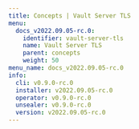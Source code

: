 ```yaml
---
title: Concepts | Vault Server TLS
menu:
  docs_v2022.09.05-rc.0:
    identifier: vault-server-tls
    name: Vault Server TLS
    parent: concepts
    weight: 50
menu_name: docs_v2022.09.05-rc.0
info:
  cli: v0.9.0-rc.0
  installer: v2022.09.05-rc.0
  operator: v0.9.0-rc.0
  unsealer: v0.9.0-rc.0
  version: v2022.09.05-rc.0
---
```


